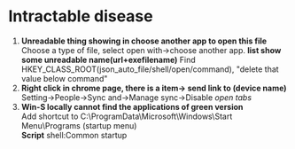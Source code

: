 # Intractable disease
1. **Unreadable thing showing in choose another app to open this file**  
  Choose a type of file, select open with->choose another app. **list show some unreadable name(url+exefilename)**
  Find HKEY_CLASS_ROOT(json_auto_file/shell/open/command), "delete that value below command"
2. **Right click in chrome page, there is a item-> send link to (device name)**  
  Setting->People->Sync and->Manage sync->Disable *open tabs*
3. **Win-S locally cannot find the applications of green version**  
  Add shortcut to C:\ProgramData\Microsoft\Windows\Start Menu\Programs (startup menu)  
  **Script** shell:Common startup
